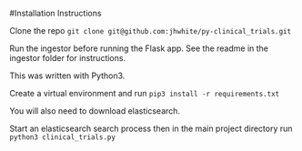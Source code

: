 #Installation Instructions

Clone the repo `git clone git@github.com:jhwhite/py-clinical_trials.git`

Run the ingestor before running the Flask app. See the readme in the ingestor folder for instructions.

This was written with Python3.

Create a virtual environment and run `pip3 install -r requirements.txt`

You will also need to download elasticsearch.

Start an elasticsearch search process then in the main project directory run `python3 clinical_trials.py`
